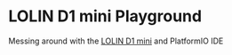 # LOLIN D1 mini Playground

Messing around with the [LOLIN D1 mini][1] and PlatformIO IDE

[1]: https://docs.wemos.cc/en/latest/d1/d1_mini.html

